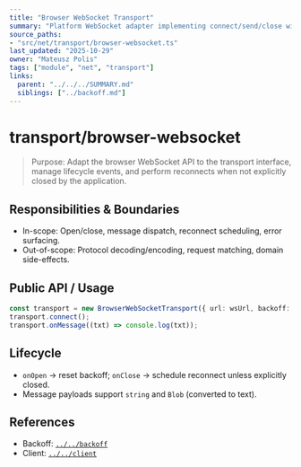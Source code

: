 ```yaml
---
title: "Browser WebSocket Transport"
summary: "Platform WebSocket adapter implementing connect/send/close with lifecycle events and auto-reconnect using backoff."
source_paths:
- "src/net/transport/browser-websocket.ts"
last_updated: "2025-10-29"
owner: "Mateusz Polis"
tags: ["module", "net", "transport"]
links:
  parent: "../../../SUMMARY.md"
  siblings: ["../backoff.md"]
---
```


# transport/browser-websocket

> Purpose: Adapt the browser WebSocket API to the transport interface, manage lifecycle events, and perform reconnects when not explicitly closed by the application.

## Responsibilities & Boundaries

- In-scope: Open/close, message dispatch, reconnect scheduling, error surfacing.
- Out-of-scope: Protocol decoding/encoding, request matching, domain side-effects.

## Public API / Usage

```ts
const transport = new BrowserWebSocketTransport({ url: wsUrl, backoff: new ExponentialBackoff() });
transport.connect();
transport.onMessage((txt) => console.log(txt));
```

## Lifecycle

- `onOpen` → reset backoff; `onClose` → schedule reconnect unless explicitly closed.
- Message payloads support `string` and `Blob` (converted to text).

## References

- Backoff: [`../../backoff`](../../backoff.md)
- Client: [`../../client`](../../client.md)


